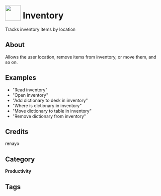 # <img src="https://raw.githack.com/FortAwesome/Font-Awesome/master/svgs/solid/laptop-house.svg" card_color="#FEE255" width="50" height="50" style="vertical-align:bottom"/> Inventory
Tracks inventory items by location

## About
Allows the user location, remove items from inventory, or move them, and so on.

## Examples
* "Read inventory"
* "Open inventory"
* "Add dictionary to desk in inventory"
* "Where is dictionary in inventory"
* "Move dictionary to table in inventory"
* "Remove dictionary from inventory"

## Credits
renayo

## Category
**Productivity**

## Tags

